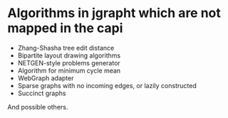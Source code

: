 
# Algorithms in jgrapht which are not mapped in the capi

 - Zhang-Shasha tree edit distance 
 - Bipartite layout drawing algorithms
 - NETGEN-style problems generator
 - Algorithm for minimum cycle mean
 - WebGraph adapter
 - Sparse graphs with no incoming edges, or lazily constructed
 - Succinct graphs 

And possible others. 

